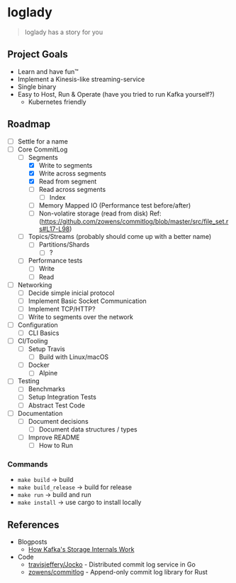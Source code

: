 # loglady
> loglady has a story for you

## Project Goals

* Learn and have fun™️
* Implement a Kinesis-like streaming-service
* Single binary
* Easy to Host, Run & Operate (have you tried to run Kafka yourself?)
  * Kubernetes friendly

## Roadmap

* [ ] Settle for a name
* [ ] Core CommitLog
  * [ ] Segments
    * [x] Write to segments
    * [x] Write across segments
    * [x] Read from segment
    * [ ] Read across segments
      * [ ] Index
    * [ ] Memory Mapped IO (Performance test before/after)
    * [ ] Non-volatire storage (read from disk) Ref: (https://github.com/zowens/commitlog/blob/master/src/file_set.rs#L17-L98)
  * [ ] Topics/Streams (probably should come up with a better name)
    * [ ] Partitions/Shards
      * [ ] ?
  * [ ] Performance tests
    * [ ] Write
    * [ ] Read
* [ ] Networking
  * [ ] Decide simple inicial protocol
  * [ ] Implement Basic Socket Communication
  * [ ] Implement TCP/HTTP?
  * [ ] Write to segments over the network
* [ ] Configuration
  * [ ] CLI Basics
* [ ] CI/Tooling
  * [ ] Setup Travis
    * [ ] Build with Linux/macOS
  * [ ] Docker
    * [ ] Alpine
* [ ] Testing
  * [ ] Benchmarks
  * [ ] Setup Integration Tests
  * [ ] Abstract Test Code
* [ ] Documentation
  * [ ] Document decisions
    * [ ] Document data structures / types
  * [ ] Improve README
    * [ ] How to Run

### Commands

* `make build` -> build
* `make build_release` -> build for release
* `make run` -> build and run
* `make install` -> use cargo to install locally

## References

* Blogposts
  * [How Kafka's Storage Internals Work](https://thehoard.blog/how-kafkas-storage-internals-work-3a29b02e026)
* Code
  * [travisjeffery/Jocko](https://github.com/travisjeffery/jocko) - Distributed commit log service in Go
  * [zowens/commitlog](http://github.com/zowens/commitlog) - Append-only commit log library for Rust
